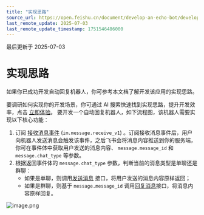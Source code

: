 ```yaml
---
title: "实现思路"
source_url: https://open.feishu.cn/document/develop-an-echo-bot/development-steps
last_remote_update: 2025-07-03
last_remote_update_timestamp: 1751546486000
---
```

最后更新于 2025-07-03

# 实现思路

如果你已成功开发自动回复机器人，你可参考本文档了解开发该应用的实现思路。

要调研如何实现你的开发场景，你可通过 AI 搜索快速找到实现思路，提升开发效率，点击 [立即体验](https://open.feishu.cn/search?from=header&page=1&pageSize=10&q=%E6%88%91%E7%BB%99%E6%9C%BA%E5%99%A8%E4%BA%BA%E5%8F%91%E6%B6%88%E6%81%AF%E5%90%8E%EF%BC%8C%E6%9C%BA%E5%99%A8%E4%BA%BA%E7%BB%99%E6%88%91%E5%9B%9E%E5%A4%8D%E7%9B%B8%E5%90%8C%E7%9A%84%E6%B6%88%E6%81%AF&topicFilter=)。
要开发一个自动回复机器人，如下流程图，该机器人需要实现以下核心功能：

1. 订阅 [接收消息事件](https://open.feishu.cn/document/uAjLw4CM/ukTMukTMukTM/reference/im-v1/message/events/receive) (`im.message.receive_v1`) 。订阅接收消息事件后，用户向机器人发送消息会触发该事件，之后飞书会将消息内容推送到你的服务端，你可在事件体中获取用户发送的消息内容、 `message.message_id` 和 `message.chat_type` 等参数。
1. 根据返回事件体的 `message.chat_type` 参数，判断当前的消息类型是单聊还是群聊：
    - 如果是单聊，则调用[发送消息](https://open.feishu.cn/document/uAjLw4CM/ukTMukTMukTM/reference/im-v1/message/create) 接口，将用户发送的消息内容原样返回；
    - 如果是群聊，则基于 `message.message_id` 调用[回复消息](https://open.feishu.cn/document/uAjLw4CM/ukTMukTMukTM/reference/im-v1/message/reply)接口，将消息内容原样回复。

![image.png](https://sf3-cn.feishucdn.com/obj/open-platform-opendoc/a94f8a890001e040676b63a1343bd621_E0Kk9k2ZN1.png?height=1324&lazyload=true&maxWidth=500&width=1210)
